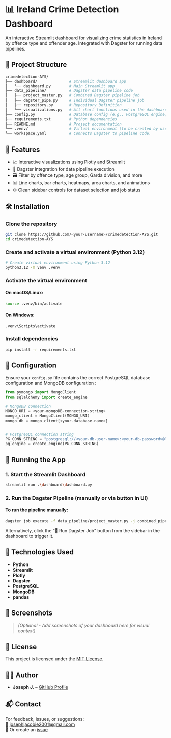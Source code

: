 
# 📊 Ireland Crime Detection Dashboard

An interactive Streamlit dashboard for visualizing crime statistics in Ireland by offence type and offender age. Integrated with Dagster for running data pipelines.

## 📁 Project Structure

```bash
crimedetection-AYS/
├── dashboard/              # Streamlit dashboard app
│   └── dashboard.py        # Main Streamlit app
├── data_pipeline/          # Dagster data pipeline code
│   ├── project_master.py   # Combined Dagster pipeline job
│   ├── dagster_pipe.py     # Individual Dagster pipeline job
│   ├── repository.py       # Repository Definition 
│   └── visualizations.py   # All chart functions used in the dashboard
├── config.py               # Database config (e.g., PostgreSQL engine,MongoDB)
├── requirements.txt        # Python dependencies
├── README.md               # Project documentation
└── .venv/                  # Virtual environment (to be created by user)
└── workspace.yaml          # Connects Dagster to pipeline code.
```

## 🚀 Features

- 📈 Interactive visualizations using Plotly and Streamlit
- 🧠 Dagster integration for data pipeline execution
- 🗃️ Filter by offence type, age group, Garda division, and more
- 📊 Line charts, bar charts, heatmaps, area charts, and animations
- ⚙️ Clean sidebar controls for dataset selection and job status

## 🛠️ Installation

### Clone the repository
```bash
git clone https://github.com/<your-username>/crimedetection-AYS.git
cd crimedetection-AYS
```

### Create and activate a virtual environment (Python 3.12)

```bash
# Create virtual environment using Python 3.12
python3.12 -m venv .venv
```

### Activate the virtual environment

#### On macOS/Linux:
```bash
source .venv/bin/activate
```

#### On Windows:
```bash
.venv\Scripts\activate
```

### Install dependencies
```bash
pip install -r requirements.txt
```
## 🧰 Configuration

Ensure your `config.py` file contains the correct PostgreSQL database configuration and MongoDB configuration :

```python
from pymongo import MongoClient
from sqlalchemy import create_engine

# MongoDB connection 
MONGO_URI = <your-mongoDB-connection-string> 
mongo_client = MongoClient(MONGO_URI)
mongo_db = mongo_client[<your-database-name>]


# PostgreSQL connection string
PG_CONN_STRING = "postgresql://<your-db-user-name>:<your-db-password>@localhost:5432/<your-database-name>"
pg_engine = create_engine(PG_CONN_STRING)
```

## 🧪 Running the App

### 1. Start the Streamlit Dashboard
```bash
streamlit run .\dashboard\dashboard.py
```

### 2. Run the Dagster Pipeline (manually or via button in UI)
#### To run the pipeline manually:
```bash
dagster job execute -f data_pipeline/project_master.py -j combined_pipeline_job
```
Alternatively, click the "🚀 Run Dagster Job" button from the sidebar in the dashboard to trigger it.


## 🧩 Technologies Used

- **Python**
- **Streamlit**
- **Plotly**
- **Dagster**
- **PostgreSQL**
- **MongoDB**
- **pandas**


## 📸 Screenshots

> _(Optional - Add screenshots of your dashboard here for visual context)_





## 📜 License

This project is licensed under the [MIT License](LICENSE).


## 🙋‍♂️ Author

- **Joseph J.** – [GitHub Profile](https://github.com/JosephJ7)


## 📬 Contact

For feedback, issues, or suggestions:  
📧 josephjacobie2001@gmail.com  
📁 Or create an [issue](https://github.com/JosephJ7/crimedetection-AYS/issues)

